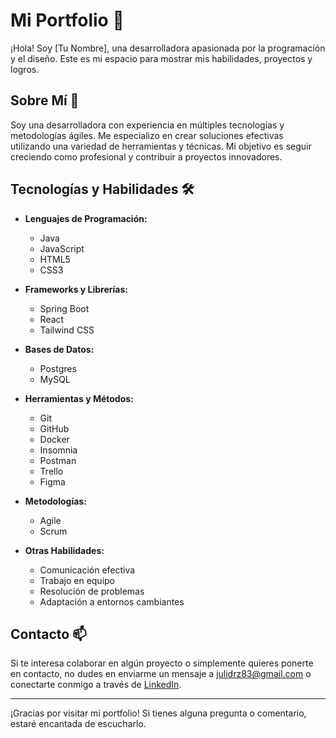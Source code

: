 # Mi Portfolio 🚀

¡Hola! Soy [Tu Nombre], una desarrolladora apasionada por la programación y el diseño. Este es mi espacio para mostrar mis habilidades, proyectos y logros. 

## Sobre Mí 👋

Soy una desarrolladora con experiencia en múltiples tecnologías y metodologías ágiles. Me especializo en crear soluciones efectivas utilizando una variedad de herramientas y técnicas. Mi objetivo es seguir creciendo como profesional y contribuir a proyectos innovadores.

## Tecnologías y Habilidades 🛠️

- **Lenguajes de Programación:** 
  - Java 
  - JavaScript 
  - HTML5 
  - CSS3
  
- **Frameworks y Librerías:** 
  - Spring Boot 
  - React 
  - Tailwind CSS
  
- **Bases de Datos:** 
  - Postgres 
  - MySQL
  
- **Herramientas y Métodos:** 
  - Git 
  - GitHub 
  - Docker 
  - Insomnia 
  - Postman 
  - Trello 
  - Figma
  
- **Metodologías:** 
  - Agile 
  - Scrum
  
- **Otras Habilidades:** 
  - Comunicación efectiva 
  - Trabajo en equipo 
  - Resolución de problemas 
  - Adaptación a entornos cambiantes

## Contacto 📫

Si te interesa colaborar en algún proyecto o simplemente quieres ponerte en contacto, no dudes en enviarme un mensaje a julidrz83@gmail.com o conectarte conmigo a través de [LinkedIn](https://www.linkedin.com/in/julia-daniela-rodriguez/).

---

¡Gracias por visitar mi portfolio! Si tienes alguna pregunta o comentario, estaré encantada de escucharlo.


